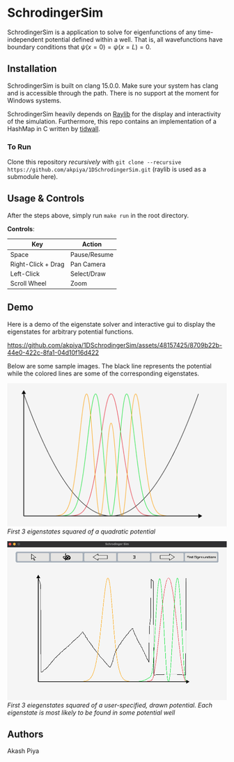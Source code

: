 # SchrodingerSim

SchrodingerSim is a application to solve for eigenfunctions of any time-independent potential defined within a well. That is, all wavefunctions have boundary conditions that $\psi(x=0) = \psi(x=L) = 0$.

## Installation

SchrodingerSim is built on clang 15.0.0. Make sure your system has clang and is accessible through the path. There is no support at the moment for Windows systems.

SchrodingerSim heavily depends on [Raylib](https://github.com/raysan5/raylib) for the display and interactivity of the simulation. Furthermore, this repo contains an implementation of a HashMap in C written by [tidwall](https://github.com/tidwall/hashmap.c).

### To Run

Clone this repository *recursively* with `git clone --recursive https://github.com/akpiya/1DSchrodingerSim.git` (raylib is used as a submodule here).

## Usage & Controls

After the steps above, simply run `make run` in the root directory.

**Controls**:

|Key|Action| 
|---| --- |
|Space|Pause/Resume|
|Right-Click + Drag | Pan Camera |
|Left-Click | Select/Draw |
|Scroll Wheel | Zoom |

## Demo
Here is a demo of the eigenstate solver and interactive gui to display the eigenstates for arbitrary potential functions.

https://github.com/akpiya/1DSchrodingerSim/assets/48157425/8709b22b-44e0-422c-8fa1-04d10f16d422

Below are some sample images. The black line represents the potential while the colored lines are some of the corresponding eigenstates.

![Quad](assets/quadratic.png)
*First 3 eigenstates squared of a quadratic potential*

![User](assets/usr-def.png)
*First 3 eiegenstates squared of a user-specified, drawn potential. Each eigenstate is most likely to be found in some potential well*

## Authors
Akash Piya
